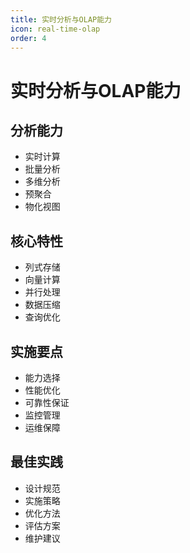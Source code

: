 ```yaml
---
title: 实时分析与OLAP能力
icon: real-time-olap
order: 4
---
```


# 实时分析与OLAP能力

## 分析能力
- 实时计算
- 批量分析
- 多维分析
- 预聚合
- 物化视图

## 核心特性
- 列式存储
- 向量计算
- 并行处理
- 数据压缩
- 查询优化

## 实施要点
- 能力选择
- 性能优化
- 可靠性保证
- 监控管理
- 运维保障

## 最佳实践
- 设计规范
- 实施策略
- 优化方法
- 评估方案
- 维护建议
